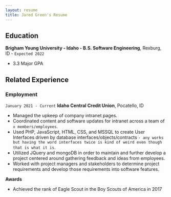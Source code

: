 ```yaml
---
layout: resume
title: Jared Green's Resume
---
```


<!-- https://www.monique.tech/the-art-of-markdown -->


## Education

__Brigham Young University - Idaho - B.S. Software Engineering__, Rexburg, ID - `Expected 2022`

- 3.3 Major GPA


## Related Experience

### Employment

`January 2021 - Current`
__Idaho Central Credit Union__, Pocatello, ID

- Managed the upkeep of company intranet pages.
- Coordinated content and software updates for intranet across a team of `x members/employees`.
- Used PHP, JavaScript, HTML, CSS, and MSSQL to create User Interfaces driven by database interfaces/objects/contracts `- any works but having the word interfaces twice is kind of weird even though that is what it is`.
- Utilized JQuery and mongoDB in order to maintain and further develop a project centered around gathering feedback and ideas from employees.
- Worked with project managers and stakeholders to determine project requirements and develop those requirements into software features.

__Awards__
- Achieved the rank of Eagle Scout in the Boy Scouts of America in 2017


<!-- ### Footer

Last updated: April 2022 -->
